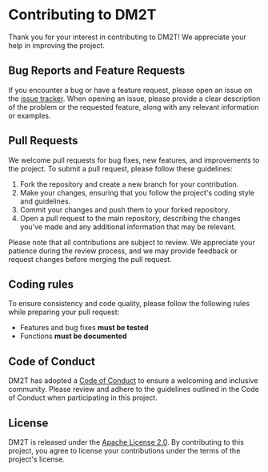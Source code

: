 # Contributing to DM2T

Thank you for your interest in contributing to DM2T! We appreciate your help in improving the project.

## Bug Reports and Feature Requests

If you encounter a bug or have a feature request, please open an issue on the [issue tracker][issues]. When opening an issue, please provide a clear description of the problem or the requested feature, along with any relevant information or examples.

## Pull Requests

We welcome pull requests for bug fixes, new features, and improvements to the project. To submit a pull request, please follow these guidelines:

1. Fork the repository and create a new branch for your contribution.
2. Make your changes, ensuring that you follow the project's coding style and guidelines.
3. Commit your changes and push them to your forked repository.
4. Open a pull request to the main repository, describing the changes you've made and any additional information that may be relevant.

Please note that all contributions are subject to review. We appreciate your patience during the review process, and we may provide feedback or request changes before merging the pull request.

## Coding rules

To ensure consistency and code quality, please follow the following rules while preparing your pull request:

* Features and bug fixes **must be tested**
* Functions **must be documented**

## Code of Conduct

DM2T has adopted a [Code of Conduct][codeofconduct] to ensure a welcoming and inclusive community. Please review and adhere to the guidelines outlined in the Code of Conduct when participating in this project.

## License

DM2T is released under the [Apache License 2.0][license]. By contributing to this project, you agree to license your contributions under the terms of the project's license.

[contributing]: CONTRIBUTING.md
[codeofconduct]: CODE_OF_CONDUCT.md
[license]: LICENSE
[repository]: https://github.com/AmadeusITGroup/dm2t
[issues]: https://github.com/AmadeusITGroup/dm2t/issues
